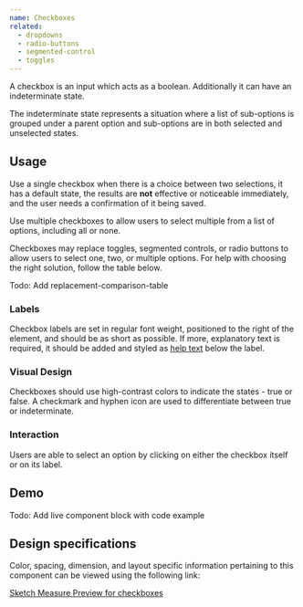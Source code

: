 ```yaml
---
name: Checkboxes
related:
  - dropdowns
  - radio-buttons
  - segmented-control
  - toggles
---
```


A checkbox is an input which acts as a boolean. Additionally it can have an indeterminate state.

The indeterminate state represents a situation where a list of sub-options is grouped under a parent option and sub-options are in both selected and unselected states.

## Usage

Use a single checkbox when there is a choice between two selections, it has a default state, the results are **not** effective or noticeable immediately, and the user needs a confirmation of it being saved.

Use multiple checkboxes to allow users to select multiple from a list of options, including all or none.

Checkboxes may replace toggles, segmented controls, or radio buttons to allow users to select one, two, or multiple options. For help with choosing the right solution, follow the table below.

Todo: Add replacement-comparison-table

### Labels

Checkbox labels are set in regular font weight, positioned to the right of the element, and should be as short as possible. If more, explanatory text is required, it should be added and styled as [help text](/components/forms#help-text) below the label.

### Visual Design

Checkboxes should use high-contrast colors to indicate the states - true or false. A checkmark and hyphen icon are used to differentiate between true or indeterminate.

### Interaction

Users are able to select an option by clicking on either the checkbox itself or on its label.

## Demo

Todo: Add live component block with code example

## Design specifications

Color, spacing, dimension, and layout specific information pertaining to this component can be viewed using the following link:

[Sketch Measure Preview for checkboxes](https://gitlab-org.gitlab.io/gitlab-design/hosted/design-gitlab-specs/checkboxes-spec-previews/)
